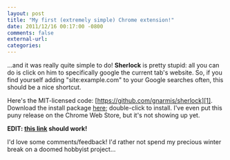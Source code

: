 ```yaml
---
layout: post
title: "My first (extremely simple) Chrome extension!"
date: 2011/12/16 00:17:00 -0800
comments: false
external-url:
categories:
---
```



...and it was really quite simple to do! **Sherlock** is pretty stupid: all 
you can do is click on him to specifically google the current tab's website. 
So, if you find yourself adding "site:example.com" to your Google searches 
often, this should be a nice shortcut.

Here's the MIT-licensed code: [https://github.com/gnarmis/sherlock][1]. Download 
the install package [here][2]; double-click to install. I've even put this 
puny release on the Chrome Web Store, but it's not showing up yet.

**EDIT: [this link][3] should work!**

I'd love some comments/feedback! I'd rather not spend my precious winter break 
on a doomed hobbyist project...



[1]: https://github.com/gnarmis/sherlock
[2]: https://github.com/downloads/gnarmis/sherlock/sherlock-0.1.1.crx
[3]: https://chrome.google.com/webstore/detail/ddkcfeidojaepdblgejjcggpgobiepnj